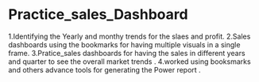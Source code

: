 # Practice_sales_Dashboard
1.Identifying the Yearly and monthy trends for the slaes and profit.
2.Sales dashboards using the bookmarks for having multiple visuals in a single frame.
3.Pratice_sales dashboards for having the sales in different years and quarter to see the overall market trends .
4.worked using booksmarks and others advance tools for generating the Power report .

